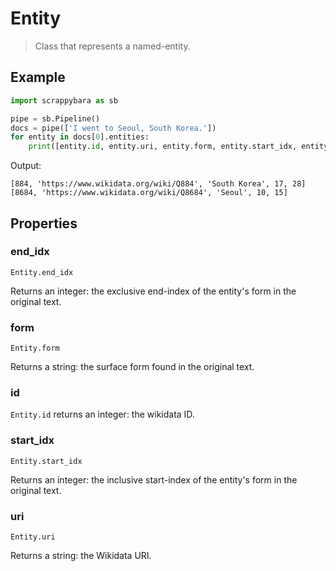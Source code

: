 # Entity

> Class that represents a named-entity.

## Example

```python
import scrappybara as sb

pipe = sb.Pipeline()
docs = pipe(['I went to Seoul, South Korea.'])
for entity in docs[0].entities:
    print([entity.id, entity.uri, entity.form, entity.start_idx, entity.end_idx])
```

Output:

```terminal
[884, 'https://www.wikidata.org/wiki/Q884', 'South Korea', 17, 28]
[8684, 'https://www.wikidata.org/wiki/Q8684', 'Seoul', 10, 15]
```

## Properties

### end_idx

`Entity.end_idx`

Returns an integer: the exclusive end-index of the entity's form in the original text.

### form

`Entity.form`

Returns a string: the surface form found in the original text.

### id

`Entity.id` returns an integer: the wikidata ID.

### start_idx

`Entity.start_idx`

Returns an integer: the inclusive start-index of the entity's form in the original text.

### uri

`Entity.uri`

Returns a string: the Wikidata URI.
